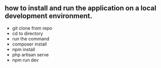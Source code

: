 
## how to install and run the application on a local development environment.

- git clone from repo
- cd to directory
- run the command 
- composer install
- npm install
- php artisan serve
- npm run dev


